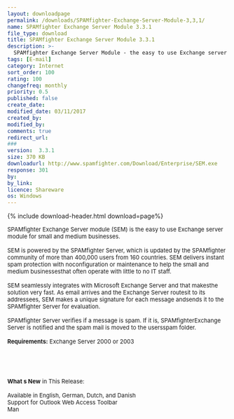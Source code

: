 ```yaml
---
layout: downloadpage
permalink: /downloads/SPAMfighter-Exchange-Server-Module-3,3,1/
name: SPAMfighter Exchange Server Module 3.3.1
file_type: download
title: SPAMfighter Exchange Server Module 3.3.1
description: >-
  SPAMfighter Exchange Server Module - the easy to use Exchange server module for small and medium businesses
tags: [E-mail]
category: Internet
sort_order: 100
rating: 100
changefreq: monthly
priority: 0.5
published: false
create_date:
modified_date: 03/11/2017
created_by:
modified_by:
comments: true
redirect_url:
###
version:  3.3.1
size: 370 KB
downloadurl: http://www.spamfighter.com/Download/Enterprise/SEM.exe
response: 301
by:
by_link:
licence: Shareware
os: Windows
---
```


{% include download-header.html download=page%}

<p style="fix-download-text !important">
<p><font size="2"><p>SPAMfighter Exchange Server module (SEM) is the easy to use Exchange server module for small and medium businesses. <br />
<br />
SEM is powered by the SPAMfighter Server, which is updated by the SPAMfighter community of more than 400,000 users from 160 countries. SEM delivers instant spam protection with noconfiguration or maintenance to help the small and medium businessesthat often operate with little to no IT staff. <br />
<br />
SEM seamlessly integrates with Microsoft Exchange Server and that makesthe solution very fast. As email arrives and the Exchange Server routesit to its addressees, SEM makes a unique signature for each message andsends it to the SPAMfighter Server for evaluation.<br />
<br />
SPAMfighter Server verifies if a message is spam. If it is, SPAMfighterExchange Server is notified and the spam mail is moved to the usersspam folder.<br />
<br />
<span><strong>Requirements:</strong></span> Exchange Server 2000 or 2003</p>
<!-- google_ad_section_end -->
<p>&#160;</p>
<div class="celltext_big"><br />
<br />
<strong>What s New</strong> in This Release:<br />
<br />
Available in English, German, Dutch, and Danish <br />
Support for Outlook Web Access Toolbar <br />
Man</div></p></p>
